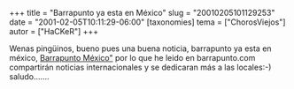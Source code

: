+++
title = "Barrapunto ya esta en México"
slug = "20010205101129253"
date = "2001-02-05T10:11:29-06:00"
[taxonomies]
tema = ["ChorosViejos"]
autor = ["HaCKeR"]
+++

Wenas pingüinos, bueno pues una buena noticia, barrapunto ya esta en
méxico, [Barrapunto México"](http://www.barrapunto.com/mx/) por lo que
he leido en barrapunto.com compartirán noticias internacionales y se
dedicaran más a las locales:-) saludo.......
